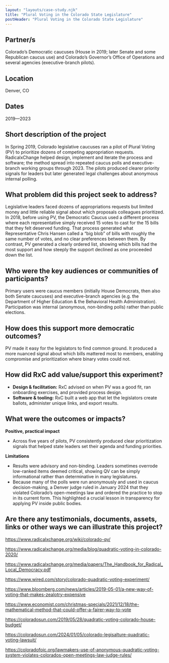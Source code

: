 ```yaml
---
layout: "layouts/case-study.njk"
title: "Plural Voting in the Colorado State Legislature"
postHeader: "Plural Voting in the Colorado State Legislature"
---
```


## Partner/s

Colorado’s Democratic caucuses (House in 2019; later Senate and some Republican caucus use) and Colorado’s Governor’s Office of Operations and several agencies (executive-branch pilots).

## Location

Denver, CO

## Dates

2019—2023

## Short description of the project

In Spring 2019, Colorado legislative caucuses ran a pilot of Plural Voting (PV) to prioritize dozens of competing appropriation requests. RadicalxChange helped design, implement and iterate the process and software; the method spread into repeated caucus polls and executive-branch working groups through 2023. The pilots produced clearer priority signals for leaders but later generated legal challenges about anonymous internal polling.

## What problem did this project seek to address?

Legislative leaders faced dozens of appropriations requests but limited money and little reliable signal about which proposals colleagues prioritized. In 2018, before using PV, the Democratic Caucus used a different process where each representative simply received 15 votes to cast for the 15 bills that they felt deserved funding. That process generated what Representative Chris Hansen called a “big blob” of bills with roughly the same number of votes, and no clear preferences between them. By contrast, PV generated a clearly ordered list, showing which bills had the most support and how steeply the support declined as one proceeded down the list. 

## Who were the key audiences or communities of participants?

Primary users were caucus members (initially House Democrats, then also both Senate caucuses) and executive-branch agencies (e.g. the Department of Higher Education & the Behavioral Health Administration). Participation was internal (anonymous, non-binding polls) rather than public elections.

## How does this support more democratic outcomes?

PV made it easy for the legislators to find common ground. It produced a more nuanced signal about which bills mattered most to members, enabling compromise and prioritization where binary votes could not.

## How did RxC add value/support this experiment?

- **Design & facilitation:** RxC advised on when PV was a good fit, ran onboarding exercises, and provided process design.
- **Software & tooling:** RxC built a web app that let the legislators create ballots, administer unique links, and export results.

## What were the outcomes or impacts?

**Positive, practical impact**

- Across five years of pilots, PV consistently produced clear prioritization signals that helped state leaders set their agenda and funding priorities.

**Limitations**

- Results were advisory and non-binding. Leaders sometimes overrode low-ranked items deemed critical, showing QV can be simply informational rather than determinative in many legislatures.
- Because many of the polls were run anonymously and used in caucus decision-making, a Denver judge ruled in January 2024 that they violated Colorado’s open-meetings law and ordered the practice to stop in its current form. This highlighted a crucial lesson in transparency for applying PV inside public bodies.

## Are there any testimonials, documents, assets, links or other ways we can illustrate this project?

https://www.radicalxchange.org/wiki/colorado-qv/ 

https://www.radicalxchange.org/media/blog/quadratic-voting-in-colorado-2020/ 

https://www.radicalxchange.org/media/papers/The_Handbook_for_Radical_Local_Democracy.pdf

https://www.wired.com/story/colorado-quadratic-voting-experiment/ 

https://www.bloomberg.com/news/articles/2019-05-01/a-new-way-of-voting-that-makes-zealotry-expensive 

https://www.economist.com/christmas-specials/2021/12/18/the-mathematical-method-that-could-offer-a-fairer-way-to-vote 

https://coloradosun.com/2019/05/28/quadratic-voting-colorado-house-budget/

https://coloradosun.com/2024/01/05/colorado-legisalture-quadratic-voting-lawsuit/

https://coloradofoic.org/lawmakers-use-of-anonymous-quadratic-voting-system-violates-colorados-open-meetings-law-judge-rules/